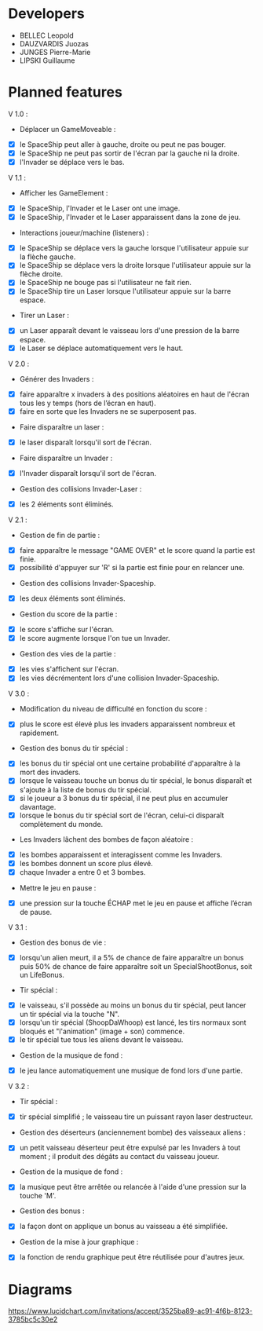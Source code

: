 # Developers

* BELLEC Leopold
* DAUZVARDIS Juozas
* JUNGES Pierre-Marie
* LIPSKI Guillaume

# Planned features

V 1.0 :
* Déplacer un GameMoveable :
 - [x] le SpaceShip peut aller à gauche, droite ou peut ne pas bouger.
 - [x] le SpaceShip ne peut pas sortir de l'écran par la gauche ni la droite.
 - [x] l'Invader se déplace vers le bas.

V 1.1 :
* Afficher les GameElement :
 - [x] le SpaceShip, l'Invader et le Laser ont une image.
 - [x] le SpaceShip, l'Invader et le Laser apparaissent dans la zone de jeu.
* Interactions joueur/machine (listeners) :
 - [x] le SpaceShip se déplace vers la gauche lorsque l'utilisateur appuie sur la flèche gauche.
 - [x] le SpaceShip se déplace vers la droite lorsque l'utilisateur appuie sur la flèche droite.
 - [x] le SpaceShip ne bouge pas si l'utilisateur ne fait rien.
 - [x] le SpaceShip tire un Laser lorsque l'utilisateur appuie sur la barre espace.
* Tirer un Laser :
 - [x] un Laser apparaît devant le vaisseau lors d'une pression de la barre espace.
 - [x] le Laser se déplace automatiquement vers le haut.

V 2.0 :
* Générer des Invaders :
 - [x] faire apparaître x invaders à des positions aléatoires en haut de l'écran tous les y temps (hors de l’écran en haut).
 - [x] faire en sorte que les Invaders ne se superposent pas.
* Faire disparaître un laser :
 - [x] le laser disparaît lorsqu'il sort de l'écran.
* Faire disparaître un Invader :
 - [x] l'Invader disparaît lorsqu'il sort de l'écran.
* Gestion des collisions Invader-Laser :
 - [x] les 2 éléments sont éliminés.

V 2.1 :
* Gestion de fin de partie :
 - [x] faire apparaître le message "GAME OVER" et le score quand la partie est finie.
 - [x] possibilité d'appuyer sur 'R' si la partie est finie pour en relancer une.
* Gestion des collisions Invader-Spaceship.
 - [x] les deux éléments sont éliminés.
* Gestion du score de la partie :
 - [x] le score s'affiche sur l'écran.
 - [x] le score augmente lorsque l'on tue un Invader.
* Gestion des vies de la partie :
 - [x] les vies s'affichent sur l'écran.
 - [x] les vies décrémentent lors d'une collision Invader-Spaceship.

V 3.0 :
* Modification du niveau de difficulté en fonction du score :
 - [x] plus le score est élevé plus les invaders apparaissent nombreux et rapidement.
* Gestion des bonus du tir spécial :
 - [x] les bonus du tir spécial ont une certaine probabilité d'apparaître à la mort des invaders.
 - [x] lorsque le vaisseau touche un bonus du tir spécial, le bonus disparaît et s'ajoute à la liste de bonus du tir spécial.
 - [x] si le joueur a 3 bonus du tir spécial, il ne peut plus en accumuler davantage.
 - [x] lorsque le bonus du tir spécial sort de l'écran, celui-ci disparaît complètement du monde.
* Les Invaders lâchent des bombes de façon aléatoire :
 - [x] les bombes apparaissent et interagissent comme les Invaders.
 - [x] les bombes donnent un score plus élevé.
 - [x] chaque Invader a entre 0 et 3 bombes.
* Mettre le jeu en pause :
 - [x] une pression sur la touche ÉCHAP met le jeu en pause et affiche l’écran de pause.

V 3.1 :
* Gestion des bonus de vie :
 - [x] lorsqu'un alien meurt, il a 5% de chance de faire apparaître un bonus puis 50% de chance de faire apparaître soit un SpecialShootBonus, soit un LifeBonus.
* Tir spécial :
 - [x] le vaisseau, s'il possède au moins un bonus du tir spécial, peut lancer un tir spécial via la touche "N".
 - [x] lorsqu'un tir spécial (ShoopDaWhoop) est lancé, les tirs normaux sont bloqués et "l'animation" (image + son) commence.
 - [x] le tir spécial tue tous les aliens devant le vaisseau.
* Gestion de la musique de fond :
 - [x] le jeu lance automatiquement une musique de fond lors d'une partie.
 
V 3.2 :
* Tir spécial :
 - [x] tir spécial simplifié ; le vaisseau tire un puissant rayon laser destructeur.
* Gestion des déserteurs (anciennement bombe) des vaisseaux aliens :
 - [x] un petit vaisseau déserteur peut être expulsé par les Invaders à tout moment ; il produit des dégâts au contact du vaisseau joueur.
* Gestion de la musique de fond :
 - [x] la musique peut être arrêtée ou relancée à l'aide d'une pression sur la touche 'M'.
* Gestion des bonus :
 - [x] la façon dont on applique un bonus au vaisseau a été simplifiée.
* Gestion de la mise à jour graphique :
 - [x] la fonction de rendu graphique peut être réutilisée pour d'autres jeux.

# Diagrams

https://www.lucidchart.com/invitations/accept/3525ba89-ac91-4f6b-8123-3785bc5c30e2
